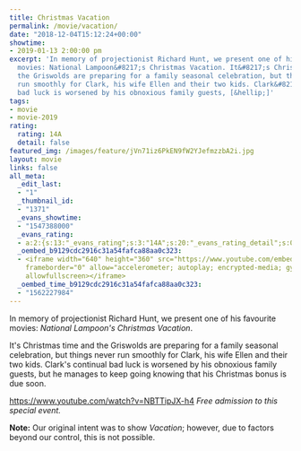 ```yaml
---
title: Christmas Vacation
permalink: /movie/vacation/
date: "2018-12-04T15:12:24+00:00"
showtime:
- 2019-01-13 2:00:00 pm
excerpt: 'In memory of projectionist Richard Hunt, we present one of his favourite
  movies: National Lampoon&#8217;s Christmas Vacation. It&#8217;s Christmas time and
  the Griswolds are preparing for a family seasonal celebration, but things never
  run smoothly for Clark, his wife Ellen and their two kids. Clark&#8217;s continual
  bad luck is worsened by his obnoxious family guests, [&hellip;]'
tags:
- movie
- movie-2019
rating:
  rating: 14A
  detail: false
featured_img: /images/feature/jVn71iz6PkEN9fW2YJefmzzbA2i.jpg
layout: movie
links: false
all_meta:
  _edit_last:
  - "1"
  _thumbnail_id:
  - "1371"
  _evans_showtime:
  - "1547388000"
  _evans_rating:
  - a:2:{s:13:"_evans_rating";s:3:"14A";s:20:"_evans_rating_detail";s:0:"";}
  _oembed_b9129cdc2916c31a54fafca88aa0c323:
  - <iframe width="640" height="360" src="https://www.youtube.com/embed/NBTTipJX-h4?feature=oembed"
    frameborder="0" allow="accelerometer; autoplay; encrypted-media; gyroscope; picture-in-picture"
    allowfullscreen></iframe>
  _oembed_time_b9129cdc2916c31a54fafca88aa0c323:
  - "1562227984"
---
```


In memory of projectionist Richard Hunt, we present one of his favourite movies: *National Lampoon's Christmas Vacation*.

It's Christmas time and the Griswolds are preparing for a family seasonal celebration, but things never run smoothly for Clark, his wife Ellen and their two kids. Clark's continual bad luck is worsened by his obnoxious family guests, but he manages to keep going knowing that his Christmas bonus is due soon.

https://www.youtube.com/watch?v=NBTTipJX-h4 *Free admission to this special event.*

**Note:** Our original intent was to show *Vacation*; however, due to factors beyond our control, this is not possible.
